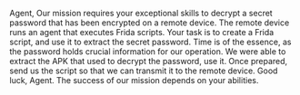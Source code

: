 Agent,
Our mission requires your exceptional skills to decrypt a secret password that has been encrypted on a remote device.
The remote device runs an agent that executes Frida scripts.
Your task is to create a Frida script, and use it to extract the secret password. Time is of the essence, as the password holds crucial information for our operation.
We were able to extract the APK that used to decrypt the password, use it.
Once prepared, send us the script so that we can transmit it to the remote device.
Good luck, Agent. The success of our mission depends on your abilities.
